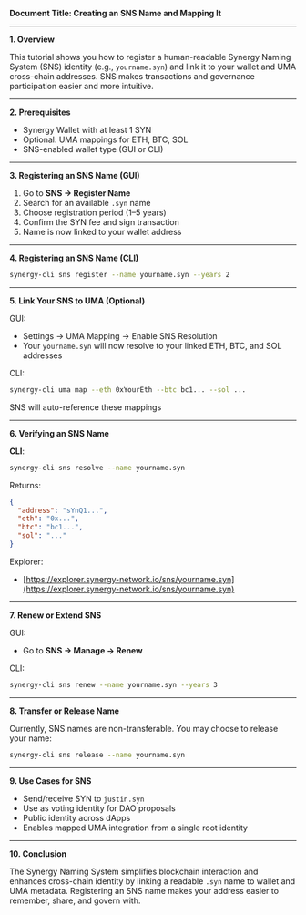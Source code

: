 **Document Title: Creating an SNS Name and Mapping It**

---

**1. Overview**

This tutorial shows you how to register a human-readable Synergy Naming System (SNS) identity (e.g., `yourname.syn`) and link it to your wallet and UMA cross-chain addresses. SNS makes transactions and governance participation easier and more intuitive.

---

**2. Prerequisites**

* Synergy Wallet with at least 1 SYN
* Optional: UMA mappings for ETH, BTC, SOL
* SNS-enabled wallet type (GUI or CLI)

---

**3. Registering an SNS Name (GUI)**

1. Go to **SNS → Register Name**
2. Search for an available `.syn` name
3. Choose registration period (1–5 years)
4. Confirm the SYN fee and sign transaction
5. Name is now linked to your wallet address

---

**4. Registering an SNS Name (CLI)**

```bash
synergy-cli sns register --name yourname.syn --years 2
```

---

**5. Link Your SNS to UMA (Optional)**

GUI:

* Settings → UMA Mapping → Enable SNS Resolution
* Your `yourname.syn` will now resolve to your linked ETH, BTC, and SOL addresses

CLI:

```bash
synergy-cli uma map --eth 0xYourEth --btc bc1... --sol ...
```

SNS will auto-reference these mappings

---

**6. Verifying an SNS Name**

**CLI**:

```bash
synergy-cli sns resolve --name yourname.syn
```

Returns:

```json
{
  "address": "sYnQ1...",
  "eth": "0x...",
  "btc": "bc1...",
  "sol": "..."
}
```

Explorer:

* [https://explorer.synergy-network.io/sns/yourname.syn](https://explorer.synergy-network.io/sns/yourname.syn)

---

**7. Renew or Extend SNS**

GUI:

* Go to **SNS → Manage → Renew**

CLI:

```bash
synergy-cli sns renew --name yourname.syn --years 3
```

---

**8. Transfer or Release Name**

Currently, SNS names are non-transferable. You may choose to release your name:

```bash
synergy-cli sns release --name yourname.syn
```

---

**9. Use Cases for SNS**

* Send/receive SYN to `justin.syn`
* Use as voting identity for DAO proposals
* Public identity across dApps
* Enables mapped UMA integration from a single root identity

---

**10. Conclusion**

The Synergy Naming System simplifies blockchain interaction and enhances cross-chain identity by linking a readable `.syn` name to wallet and UMA metadata. Registering an SNS name makes your address easier to remember, share, and govern with.
